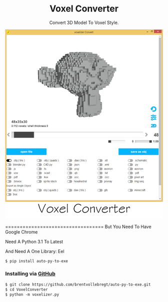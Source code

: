 <h1 align="center">Voxel Converter</h1>
<p align="center">Convert 3D Model To Voxel Style</a>.</p>
<p align="center">
    <img src="https://raw.githubusercontent.com/IBengy/VoxelConverter/main/image.png" alt="Empty interface">
</p>
==================================
But You Need To Have Google Chrome

Need A Python 3.1 To Latest

And Need A One Library: Eel
```
$ pip install auto-py-to-exe
```
### Installing via [GitHub](https://github.com/IBengy/VoxelConverter)

```
$ git clone https://github.com/brentvollebregt/auto-py-to-exe.git
$ cd VoxelConverter
$ python -m voxelizer.py
```
